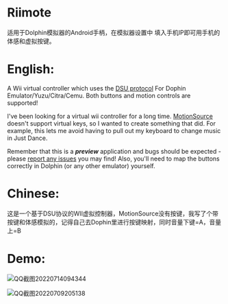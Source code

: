 # Riimote 
适用于Dolphin模拟器的Android手柄，在模拟器设置中
填入手机IP即可用手机的体感和虚拟按键。
<h1>English:</h1>	

A Wii virtual controller which uses the [DSU protocol](https://v1993.github.io/cemuhook-protocol/) For Dophin Emulator/Yuzu/Citra/Cemu. Both buttons and motion controls are supported!

I've been looking for a virtual wii controller for a long time. [MotionSource](https://cemuhook.sshnuke.net/padudpserver.html) doesn't support virtual keys, so I wanted to create something that did. For example, this lets me avoid having to pull out my keyboard to change music in Just Dance.

Remember that this is a **_preview_** application and bugs should be expected - please [report any issues](../../issues) you may find! Also, you'll need to map the buttons correctly in Dolphin (or any other emulator) yourself.

<h1>Chinese:</h1>	
这是一个基于DSU协议的WII虚拟控制器，MotionSource没有按键，我写了个带按键和体感模拟的，记得自己去Dophin里进行按键映射，同时音量下键=A，音量上=B
<h1>Demo:</h1>	

![QQ截图20220714094344](https://user-images.githubusercontent.com/98201865/178869279-9e345880-e555-4c47-92bc-c66dcb02b517.png)


![QQ截图20220709205138](https://user-images.githubusercontent.com/98201865/178106719-56795766-5e85-4223-89df-4518d27786b9.png)
